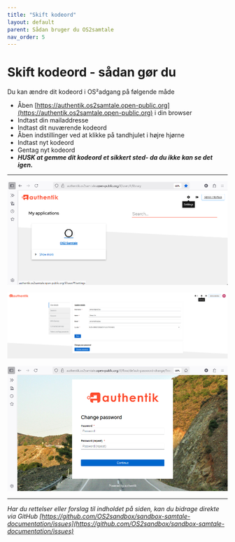 ```yaml
---
title: "Skift kodeord"
layout: default
parent: Sådan bruger du OS2samtale  
nav_order: 5
---
```


# **Skift kodeord - sådan gør du**

Du kan ændre dit kodeord i OS²adgang på følgende måde
- Åben [https://authentik.os2samtale.open-public.org](https://authentik.os2samtale.open-public.org) i din browser
- Indtast din mailaddresse
- Indtast dit nuværende kodeord
- Åben indstillinger ved at klikke på tandhjulet i højre hjørne
- Indtast nyt kodeord 
- Gentag nyt kodeord
- __*HUSK at gemme dit kodeord et sikkert sted- da du ikke kan se det igen.*__


***
![Skift Kodeord](../../../assets/authentic_settings.png)

![Åben Indstillinger](../../../assets/skift_PW.png)

![Åben Indstillinger](../../../assets/Change_PW2.png)


***

*Har du rettelser eller forslag til indholdet på siden, kan du bidrage direkte via GitHub [https://github.com/OS2sandbox/sandbox-samtale-documentation/issues](https://github.com/OS2sandbox/sandbox-samtale-documentation/issues)*
